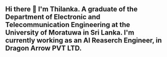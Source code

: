 ## Hi there 👋 I'm Thilanka. A graduate of the Department of Electronic and Telecommunication Engineering at the University of Moratuwa in Sri Lanka. I'm currently working as an AI Reaserch Engineer, in Dragon Arrow PVT LTD.

<!--
**Thilanka1999/Thilanka1999** is a ✨ _special_ ✨ repository because its `README.md` (this file) appears on your GitHub profile.

Here are some ideas to get you started:

- 🔭 I’m currently working on ...
- 🌱 I’m currently learning ...
- 👯 I’m looking to collaborate on ...
- 🤔 I’m looking for help with ...
- 💬 Ask me about ...
- 📫 How to reach me: ...
- 😄 Pronouns: ...
- ⚡ Fun fact: ...
-->        
